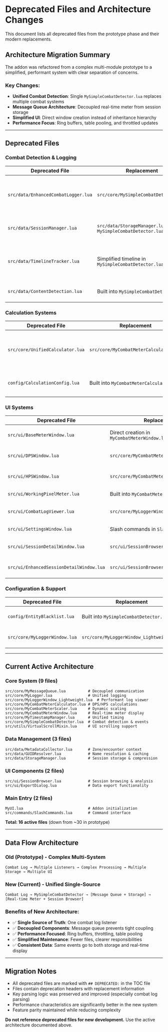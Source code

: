 # Deprecated Files and Architecture Changes

This document lists all deprecated files from the prototype phase and their modern replacements.

## Architecture Migration Summary

The addon was refactored from a complex multi-module prototype to a simplified, performant system with clear separation of concerns.

### Key Changes:
- **Unified Combat Detection**: Single `MySimpleCombatDetector.lua` replaces multiple combat systems
- **Message Queue Architecture**: Decoupled real-time meter from session storage 
- **Simplified UI**: Direct window creation instead of inheritance hierarchy
- **Performance Focus**: Ring buffers, table pooling, and throttled updates

---

## Deprecated Files

### Combat Detection & Logging
| **Deprecated File** | **Replacement** | **Reason** |
|---------------------|-----------------|------------|
| `src/data/EnhancedCombatLogger.lua` | `src/core/MySimpleCombatDetector.lua` | Overly complex; simplified approach with message queue |
| `src/data/SessionManager.lua` | `src/data/StorageManager.lua` + `MySimpleCombatDetector.lua` | Split session management from combat detection |
| `src/data/TimelineTracker.lua` | Simplified timeline in `MySimpleCombatDetector.lua` | Reduced complexity while keeping essential timeline features |
| `src/data/ContentDetection.lua` | Built into `MySimpleCombatDetector.lua` | Simplified zone/instance detection |

### Calculation Systems  
| **Deprecated File** | **Replacement** | **Reason** |
|---------------------|-----------------|------------|
| `src/core/UnifiedCalculator.lua` | `src/core/MyCombatMeterCalculator.lua` | Modular approach with message queue integration |
| `config/CalculationConfig.lua` | Built into `MyCombatMeterCalculator.lua` | Configuration simplified and embedded |

### UI Systems
| **Deprecated File** | **Replacement** | **Reason** |
|---------------------|-----------------|------------|
| `src/ui/BaseMeterWindow.lua` | Direct creation in `MyCombatMeterWindow.lua` | Inheritance overhead removed |
| `src/ui/DPSWindow.lua` | `src/core/MyCombatMeterWindow.lua` | Unified DPS/HPS meter |
| `src/ui/HPSWindow.lua` | `src/core/MyCombatMeterWindow.lua` | Unified DPS/HPS meter |
| `src/ui/WorkingPixelMeter.lua` | Built into `MyCombatMeterWindow.lua` | Integrated meter display |
| `src/ui/CombatLogViewer.lua` | `src/core/MyLoggerWindow_Lightweight.lua` | Performance-focused rewrite |
| `src/ui/SettingsWindow.lua` | Slash commands in `SlashCommands.lua` | Simplified configuration |
| `src/ui/SessionDetailWindow.lua` | `src/ui/SessionBrowser.lua` | Consolidated session viewing |
| `src/ui/EnhancedSessionDetailWindow.lua` | `src/ui/SessionBrowser.lua` | Simplified session details |

### Configuration & Support
| **Deprecated File** | **Replacement** | **Reason** |
|---------------------|-----------------|------------|
| `config/EntityBlacklist.lua` | Built into `MySimpleCombatDetector.lua` | Simplified entity filtering |
| `src/core/MyLoggerWindow.lua` | `src/core/MyLoggerWindow_Lightweight.lua` | Performance rewrite with ring buffer |

---

## Current Active Architecture

### Core System (9 files)
```
src/core/MyMessageQueue.lua          # Decoupled communication
src/core/MyLogger.lua                # Unified logging  
src/core/MyLoggerWindow_Lightweight.lua  # Performant log viewer
src/core/MyCombatMeterCalculator.lua # DPS/HPS calculations
src/core/MyCombatMeterScaler.lua     # Dynamic scaling
src/core/MyCombatMeterWindow.lua     # Real-time meter display
src/core/MyTimestampManager.lua      # Unified timing
src/core/MySimpleCombatDetector.lua  # Combat detection & events
src/utils/VirtualScrollMixin.lua     # UI scrolling support
```

### Data Management (3 files)
```
src/data/MetadataCollector.lua       # Zone/encounter context
src/data/GUIDResolver.lua            # Name resolution & caching  
src/data/StorageManager.lua          # Session storage & compression
```

### UI Components (2 files)
```
src/ui/SessionBrowser.lua            # Session browsing & analysis
src/ui/ExportDialog.lua              # Data export functionality
```

### Main Entry (2 files)
```
MyUI.lua                             # Addon initialization
src/commands/SlashCommands.lua       # Command interface
```

**Total: 16 active files** (down from ~30 in prototype)

---

## Data Flow Architecture

### Old (Prototype) - Complex Multi-System
```
Combat Log → Multiple Listeners → Complex Processing → Multiple Storage → Multiple UI
```

### New (Current) - Unified Single-Source
```
Combat Log → MySimpleCombatDetector → [Message Queue + Storage] → [Real-time Meter + Session Browser]
```

### Benefits of New Architecture:
- ✅ **Single Source of Truth**: One combat log listener
- ✅ **Decoupled Components**: Message queue prevents tight coupling  
- ✅ **Performance Focused**: Ring buffers, throttling, table pooling
- ✅ **Simplified Maintenance**: Fewer files, clearer responsibilities
- ✅ **Consistent Data**: Same events go to both storage and real-time display

---

## Migration Notes

- All deprecated files are marked with `## DEPRECATED:` in the TOC file
- Files contain deprecation headers with replacement information
- Key parsing logic was preserved and improved (especially combat log parsing)
- Performance characteristics are significantly better in the new system
- Feature parity maintained while reducing complexity

**Do not reference deprecated files for new development.** Use the active architecture documented above.